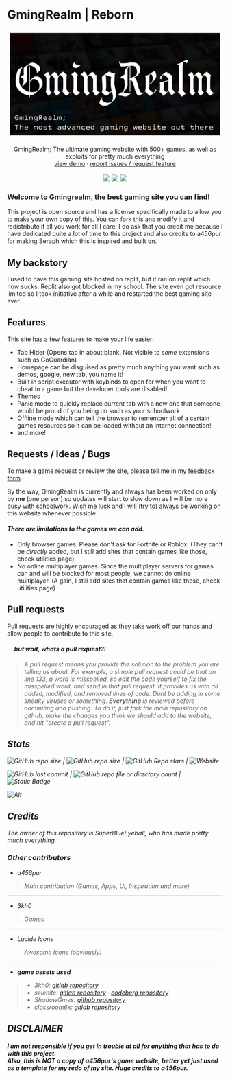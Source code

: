 # GmingRealm | Reborn
<img src="images/gmingrealmbanner.png">
  <p align="center">
    GmingRealm; The ultimate gaming website with 500+ games, as well as exploits for pretty much everything
    <br/>
    <a href="https://superredeyeball.netlify.app/">view demo</a>
    ·
    <a href="https://docs.google.com/forms/d/e/1FAIpQLSdU1CELhxTF7WqrW2ujKs9DHI1gANNJQqzN7Ojz6i8sIe-X6A/viewform?usp=sf_link">report issues / request feature</a>
    <br>
    <br>
    <img src="https://img.shields.io/github/repo-size/a456pur/seraph?style=for-the-badge&labelColor=%23000000&color=%231c1c1c">
    <img src="https://img.shields.io/github/stars/a456pur/seraph?style=for-the-badge&labelColor=%23000000&color=%231c1c1c">
    <img src="https://img.shields.io/github/forks/a456pur/seraph?style=for-the-badge&labelColor=000000&color=1c1c1c">
  </p>
    
### Welcome to Gmingrealm, the best gaming site you can find!


This project is open source and has a license specifically made to allow you to make your own copy of this. You can fork this and modify it and redistribute it all you work for all I care. I do ask that you credit me because I have dedicated quite a lot of time to this project and also credits to a456pur for making Seraph which this is inspired and built on.

## My backstory 

I used to have this gaming site hosted on replit, but it ran on replit which now sucks. Replit also got blocked in my school. The site even got resource limited so I took initiative after a while and restarted the best gaming site ever.

## Features

This site has a few features to make your life easier:
- Tab Hider (Opens tab in about:blank. Not visible to <em>some</em> extensions such as GoGuardian)
- Homepage can be disguised as pretty much anything you want such as demos, google, new tab, you name it!
- Built in script executor with keybinds to open for when you want to cheat in a game but the developer tools are disabled!
- Themes
- Panic mode to quickly replace current tab with a new one that someone would be proud of you being on such as your schoolwork
- Offline mode which can tell the browser to remember all of a certain games resources so it can be loaded without an internet connection!
- and more!

## Requests / Ideas / Bugs

To make a game request or review the site, please tell me in my [feedback form](https://docs.google.com/forms/d/e/1FAIpQLSdU1CELhxTF7WqrW2ujKs9DHI1gANNJQqzN7Ojz6i8sIe-X6A/viewform?usp=sf_link).

By the way, GmingRealm is currently and always has been worked on only by **me** (one person) so updates will start to slow down as I will be more busy with schoolwork. Wish me luck and I will (try to) always be working on this website whenever possible.
&nbsp;<h4><em>There are limitations to the games we can add.</em></h4>
- Only browser games. Please don't ask for Fortnite or Roblox. (They can't be <em>directly</em> added, but I still add sites that contain games like those, check utilities page)
- No online multiplayer games. Since the multiplayer servers for games can and will be blocked for most people, we cannot do online multiplayer. (A
gain, I still add sites that contain games like those, check utilities page)

## Pull requests

Pull requests are highly encouraged as they take work off our hands and allow people to contribute to this site.

<h4>&nbsp;&nbsp;&nbsp;&nbsp;&nbsp;<em>but wait, whats a pull request?!<em></h4>

> A pull request means you provide the solution to the problem you are telling us about. For example, a simple pull request could be that on line 133, a word is misspelled, so edit the code yourself to fix the misspelled word, and send in that pull request. It provides us with all added, modified, and removed lines of code. <em>Dont be adding in some sneaky viruses or something.</em> **Everything** is reviewed before commiting and pushing.
To do it, just fork the main repository on github, make the changes you think we should add to the website, and hit "create a pull request".

## Stats
  <p align="center">

![GitHub repo size](https://img.shields.io/github/repo-size/superredeyeball/GmingRealm?label=Repo%20size) | ![GitHub repo size](https://img.shields.io/github/forks/superredeyeball/GmingRealm) | ![GitHub Repo stars](https://img.shields.io/github/stars/superredeyeball/GmingRealm) | ![Website](https://img.shields.io/website?url=https%3A%2F%2Fsuperredeyeball.vercel.app&up_message=Up%20and%20running!&down_message=Website%20is%20down.%20Please%20make%20issue%20on%20github.&label=Main%20website%20status)

![GitHub last commit](https://img.shields.io/github/last-commit/superredeyeball/GmingRealm?label=Last%20updated)  | ![GitHub repo file or directory count](https://img.shields.io/github/directory-file-count/superredeyeball/GmingRealm%2Fgames?label=Games) | ![Static Badge](https://img.shields.io/badge/Is_the_best-yes-blue)



![Alt](https://repobeats.axiom.co/api/embed/7db9d45d5d7c84ceeebecf91d48810640897e8ad.svg "Analytics image")

</p>
  

## Credits

The owner of this repository is SuperBlueEyeball, who has made pretty much everything.

### Other contributors

* a456pur
> Main contribution (Games, Apps, UI, Inspiration and more)
---
* 3kh0
> Games
  ---
* Lucide Icons
> Awesome Icons (obviously)

---

- **game assets used**
>- 3kh0: [gitlab repository](https://gitlab.com/3kh0/3kh0-assets)
>- selenite: [gitlab repository](https://gitlab.com/skysthelimit.dev/selenite) · [codeberg repository](https://codeberg.org/skysthelimitt/selenite)
>- ShadowGmes: [github repository](https://github.com/Fusion-games4/shadowgfiles/tree/main/gfiles)
>- classroom6x: [gitlab repository](https://gitlab.com/classroom6x)

## DISCLAIMER

<h4>I am not responsible if you get in trouble at all for anything that has to do with this project.<br>Also, this is NOT a copy of a456pur's game website, better yet just used as a template for my redo of my site. Huge credits to a456pur.</h4>
